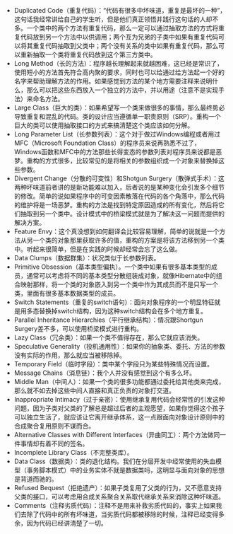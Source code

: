 - Duplicated Code（重复代码）：“代码有很多中坏味道，重复是最坏的一种”，这句话我经常讲给自己的学生听，但是他们真正领悟并践行这句话的人却不多。一个类中的两个方法有重复代码，那么一定可以通过抽取方法的方式将重复代码放到另一个方法中以供调用；两个互为兄弟的子类中如果有重复代码可以将其重复代码抽取到父类中；两个没有关系的类中如果有重复代码，那么可以重新抽取一个类将重复代码放到这个第三方类中。 
- Long Method（长的方法）：程序越长理解起来就越困难，这已经是常识了，使用短小的方法首先符合高内聚的要求，同时也可以给通过给方法起一个好的名字来帮助理解方法的作用。如果感觉到方法的某个地方需要注释来说明什么，那么可以把这些东西放入一个独立的方法中，并以用途（注意不是实现手法）来命名方法。 
- Large Class（巨大的类）：如果希望写一个类来做很多的事情，那么最终势必导致重复和混乱的代码。类的设计应当遵循单一职责原则（SRP）。重构一个巨大的类可以使用抽取接口的方式来搞清楚这个类应该如何分解。 
- Long Parameter List（长参数列表）：这个对于做过Windows编程或者用过MFC（Microsoft Foundation Class）的程序员来说再熟悉不过了，Windows函数和MFC中的方法那些长得变态的参数列表对程序员来说都是恶梦。重构的方式很多，比较常见的是将相关的参数组织成一个对象来替换掉这些参数。 
- Divergent Change（分散的可变性）和Shotgun Surgery（散弹式手术）：这两种坏味道前者讲的是新功能难以加入，后者说的是某种变化会引发多个细节的修改。简单的说如果程序中的可变因素散落在代码的各个角落中，那么代码的维护将是一场恶梦。重构的方法是找到特定原因造成的所有变化，然后将它们抽取到另一个类中。设计模式中的桥梁模式就是为了解决这一问题而提供的解决方案。 
- Feature Envy：这个真没想到如何翻译会比较容易理解，简单的说就是一个方法从另一个类的对象那里获取许多的值，重构的方案是将该方法移到另一个类中。听起来很简单，但是在实践的时候却经常会忘了这么做。 
- Data Clumps（数据群集）：状况类似于长参数列表。 
- Primitive Obsession（基本类型偏执）。一个类中如果有很多基本类型的成员，通常可以考虑将不同的基本类型分散组装成对象，就像Hibernate中的组合映射那样，将一个类的对象嵌入到另一个类中作为其成员而不是只写一个类，里面有很多基本数据类型的成员。 
- Switch Statements（重复的switch语句）：面向对象程序的一个明显特征就是用多态替换掉switch结构，因为这种switch结构会在多个地方重复。 
- Parallel Inheritance Hierarchies（平行继承结构）：情况跟Shortgun Surgery差不多，可以使用桥梁模式进行重构。 
- Lazy Class（冗余类）：如果一个类不值得存在，那么它就应该消失。 
- Speculative Generality（投机通用性）：如果你的抽象类、委托、方法的参数没有实际的作用，那么就应当被移除掉。 
- Temporary Field（临时字段）：类中某个字段只为某些特殊情况而设置。 
- Message Chains（消息链）：我个人并没有感觉到这个有多么坏。 
- Middle Man（中间人）：如果一个类的很多功能都通过委托给其他类来完成，那么就不如去掉这些中间人直接和真正负责的对象打交道。 
- Inappropriate Intimacy（过于亲密）：使用继承复用代码会经常性的引发这种问题，因为子类对父类的了解总是超过后者的主观愿望，如果你觉得这个孩子可以独立生活了，就应该让它离开继承体系，这一点跟面向对象设计原则中的合成聚合复用原则不谋而合。 
- Alternative Classes with Different Interfaces（异曲同工）：两个方法做同一件事情却有着不同的签名。 
- Incomplete Library Class（不完整类库）。 
- Data Class（数据类）：类的退化结构。我们在分层开发中经常使用的失血模型（事务脚本模式）中的业务实体不就是数据类吗，这明显与面向对象的思想是背道而驰的。 
- Refused Bequest（拒绝遗产）：如果子类复用了父类的行为，又不愿意支持父类的接口，可以考虑用合成关系聚合关系取代继承关系来消除这种坏味道。 
- Comments（注释劣质代码）：注释不是用来补救劣质代码的，事实上如果我们去除了代码中的所有坏味道，当劣质代码都被移除的时候，注释已经变得多余，因为代码已经讲清楚了一切。